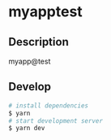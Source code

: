 # myapptest

## Description

myapp@test

## Develop

```bash
# install dependencies
$ yarn
# start development server
$ yarn dev
```
